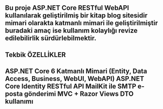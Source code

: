 
Bu proje  ASP.NET Core RESTful WebAPI kullanılarak geliştirilmiş bir kitap blog sitesidir
mimari olarakta katmanlı mimari ile geliştirilmiştir 
buradaki amaç ise kullanım kolaylığı revize edilebilirlik sürdürlebilmektir.
----------------
Tekbik ÖZELLİKLER
---------------
ASP.NET Core 6
Katmanlı Mimari (Entity, Data Access, Business, WebUI, WebAPI)
ASP.NET Core Identity
RESTful API
MailKit ile SMTP e-posta gönderimi
MVC + Razor Views
DTO kullanımı
-------------------
